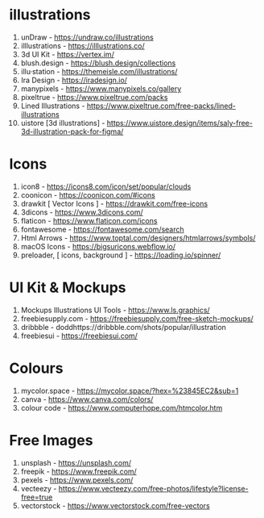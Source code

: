 # illustrations
1. unDraw - https://undraw.co/illustrations
2. illlustrations - https://illlustrations.co/
3. 3d UI Kit - https://vertex.im/
4. blush.design - https://blush.design/collections
5. illu·station - https://themeisle.com/illustrations/
6. Ira Design - https://iradesign.io/
7. manypixels - https://www.manypixels.co/gallery
8. pixeltrue - https://www.pixeltrue.com/packs
9. Lined Illustrations - https://www.pixeltrue.com/free-packs/lined-illustrations
10. uistore [3d illustrations] - https://www.uistore.design/items/saly-free-3d-illustration-pack-for-figma/

# Icons
1. icon8 - https://icons8.com/icon/set/popular/clouds
2. coonicon - https://coonicon.com/#icons
3. drawkit [ Vector Icons ] - https://drawkit.com/free-icons
4. 3dicons - https://www.3dicons.com/
5. flaticon - https://www.flaticon.com/icons
6. fontawesome - https://fontawesome.com/search
7. Html Arrows - https://www.toptal.com/designers/htmlarrows/symbols/
8. macOS Icons - https://bigsuricons.webflow.io/
9. preloader, [ icons, background ] - https://loading.io/spinner/

# UI Kit & Mockups 
1. Mockups Illustrations UI Tools - https://www.ls.graphics/
2. freebiesupply.com - https://freebiesupply.com/free-sketch-mockups/
3. dribbble - doddhttps://dribbble.com/shots/popular/illustration
4. freebiesui - https://freebiesui.com/

# Colours
1. mycolor.space - https://mycolor.space/?hex=%23845EC2&sub=1
2. canva - https://www.canva.com/colors/
3. colour code - https://www.computerhope.com/htmcolor.htm

# Free Images
1. unsplash - https://unsplash.com/
2. freepik - https://www.freepik.com/
3. pexels - https://www.pexels.com/
4. vecteezy - https://www.vecteezy.com/free-photos/lifestyle?license-free=true
5. vectorstock - https://www.vectorstock.com/free-vectors
